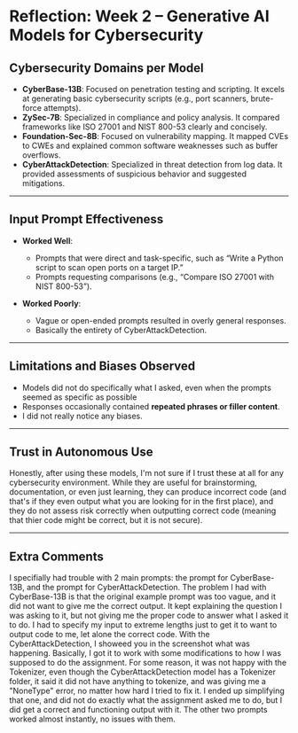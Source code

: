 # Reflection: Week 2 – Generative AI Models for Cybersecurity

## Cybersecurity Domains per Model

- **CyberBase-13B**: Focused on penetration testing and scripting. It excels at generating basic cybersecurity scripts (e.g., port scanners, brute-force attempts).
- **ZySec-7B**: Specialized in compliance and policy analysis. It compared frameworks like ISO 27001 and NIST 800-53 clearly and concisely.
- **Foundation-Sec-8B**: Focused on vulnerability mapping. It mapped CVEs to CWEs and explained common software weaknesses such as buffer overflows.
- **CyberAttackDetection**: Specialized in threat detection from log data. It provided assessments of suspicious behavior and suggested mitigations.

---

## Input Prompt Effectiveness

- **Worked Well**:  
  - Prompts that were direct and task-specific, such as “Write a Python script to scan open ports on a target IP.”
  - Prompts requesting comparisons (e.g., “Compare ISO 27001 with NIST 800-53”).

- **Worked Poorly**:  
  - Vague or open-ended prompts resulted in overly general responses.
  - Basically the entirety of CyberAttackDetection.

---

## Limitations and Biases Observed

- Models did not do specifically what I asked, even when the prompts seemed as specific as possible
- Responses occasionally contained **repeated phrases or filler content**.
- I did not really notice any biases.

---

## Trust in Autonomous Use

Honestly, after using these models, I'm not sure if I trust these at all for any cybersecurity environment. While they are useful for brainstorming, documentation, or even just learning, they can produce incorrect code (and that's if they even output what you are looking for in the first place), and they do not assess risk correctly when outputting correct code (meaning that thier code might be correct, but it is not secure).

---

## Extra Comments

I specifially had trouble with 2 main prompts: the prompt for CyberBase-13B, and the prompt for CyberAttackDetection. The problem I had with CyberBase-13B is that the original example prompt was too vague, and it did not want to give me the correct output. It kept explaining the question I was asking to it, but not giving me the proper code to answer what I asked it to do. I had to specify my input to extreme lengths just to get it to want to output code to me, let alone the correct code. With the CyberAttackDetection, I showeed you in the screenshot what was happening. Basically, I got it to work with some modifications to how I was supposed to do the assignment. For some reason, it was not happy with the Tokenizer, even though the CyberAttackDetection model has a Tokenizer folder, it said it did not have anything to tokenize, and was giving me a "NoneType" error, no matter how hard I tried to fix it. I ended up simplifying that one, and did not do exactly what the assignment asked me to do, but I did get a correct and functioning output with it. The other two prompts worked almost instantly, no issues with them.
